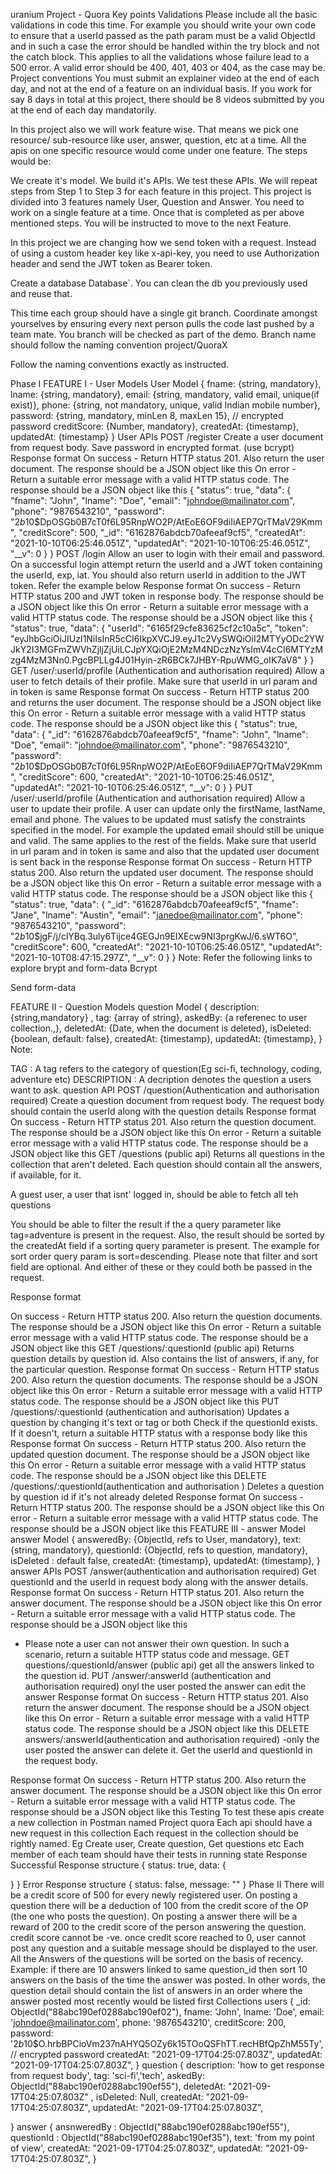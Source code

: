 uranium
Project - Quora
Key points
Validations
Please include all the basic validations in code this time. For example you should write your own code to ensure that a userId passed as the path param must be a valid ObjectId and in such a case the error should be handled within the try block and not the catch block. This applies to all the validations whose failure lead to a 500 error. A valid error should be 400, 401, 403 or 404, as the case may be.
Project conventions
You must submit an explainer video at the end of each day, and not at the end of a feature on an individual basis. If you work for say 8 days in total at this project, there should be 8 videos submitted by you at the end of each day mandatorily.

In this project also we will work feature wise. That means we pick one resource/ sub-resource like user, answer, question, etc at a time. All the apis on one specific resource would come under one feature. The steps would be:

We create it's model.
We build it's APIs.
We test these APIs.
We will repeat steps from Step 1 to Step 3 for each feature in this project.
This project is divided into 3 features namely User, Question and Answer. You need to work on a single feature at a time. Once that is completed as per above mentioned steps. You will be instructed to move to the next Feature.

In this project we are changing how we send token with a request. Instead of using a custom header key like x-api-key, you need to use Authorization header and send the JWT token as Bearer token.

Create a database Database`. You can clean the db you previously used and reuse that.

This time each group should have a single git branch. Coordinate amongst yourselves by ensuring every next person pulls the code last pushed by a team mate. You branch will be checked as part of the demo. Branch name should follow the naming convention project/QuoraX

Follow the naming conventions exactly as instructed.

Phase I
FEATURE I - User
Models
User Model
{ 
  fname: {string, mandatory},
  lname: {string, mandatory},
  email: {string, mandatory, valid email, unique(if exist)},
  phone: {string, not mandatory, unique, valid Indian mobile number}, 
  password: {string, mandatory, minLen 8, maxLen 15}, // encrypted password
  creditScore: {Number, mandatory},
  createdAt: {timestamp},
  updatedAt: {timestamp}
}
User APIs
POST /register
Create a user document from request body.
Save password in encrypted format. (use bcrypt)
Response format
On success - Return HTTP status 201. Also return the user document. The response should be a JSON object like this
On error - Return a suitable error message with a valid HTTP status code. The response should be a JSON object like this
{
    "status": true,
    "data": {
        "fname": "John",
        "lname": "Doe",
        "email": "johndoe@mailinator.com",
        "phone": "9876543210",
        "password": "$2b$10$DpOSGb0B7cT0f6L95RnpWO2P/AtEoE6OF9diIiAEP7QrTMaV29Kmm",
        "creditScore": 500,
        "_id": "6162876abdcb70afeeaf9cf5",
        "createdAt": "2021-10-10T06:25:46.051Z",
        "updatedAt": "2021-10-10T06:25:46.051Z",
        "__v": 0
    }
}
POST /login
Allow an user to login with their email and password.
On a successful login attempt return the userId and a JWT token containing the userId, exp, iat.
You should also return userId in addition to the JWT token. Refer the example below
Response format
On success - Return HTTP status 200 and JWT token in response body. The response should be a JSON object like this
On error - Return a suitable error message with a valid HTTP status code. The response should be a JSON object like this
{
    "status": true,
    "data": {
        "userId": "6165f29cfe83625cf2c10a5c",
        "token": "eyJhbGciOiJIUzI1NiIsInR5cCI6IkpXVCJ9.eyJ1c2VySWQiOiI2MTYyODc2YWJkY2I3MGFmZWVhZjljZjUiLCJpYXQiOjE2MzM4NDczNzYsImV4cCI6MTYzMzg4MzM3Nn0.PgcBPLLg4J01Hyin-zR6BCk7JHBY-RpuWMG_oIK7aV8"
    }
}
GET /user/:userId/profile (Authentication and authorisation required)
Allow a user to fetch details of their profile.
Make sure that userId in url param and in token is same
Response format
On success - Return HTTP status 200 and returns the user document. The response should be a JSON object like this
On error - Return a suitable error message with a valid HTTP status code. The response should be a JSON object like this
{
    "status": true,
    "data": {
        "_id": "6162876abdcb70afeeaf9cf5",
        "fname": "John",
        "lname": "Doe",
        "email": "johndoe@mailinator.com",
        "phone": "9876543210",
        "password": "$2b$10$DpOSGb0B7cT0f6L95RnpWO2P/AtEoE6OF9diIiAEP7QrTMaV29Kmm",
        "creditScore": 600,
        "createdAt": "2021-10-10T06:25:46.051Z",
        "updatedAt": "2021-10-10T06:25:46.051Z",
        "__v": 0
    }
}
PUT /user/:userId/profile (Authentication and authorisation required)
Allow a user to update their profile.
A user can update only the firstName, lastName, email and phone.
The values to be updated must satisfy the constraints specified in the model. For example the updated email should still be unique and valid. The same applies to the rest of the fields.
Make sure that userId in url param and in token is same and also that the updated user document is sent back in the response
Response format
On success - Return HTTP status 200. Also return the updated user document. The response should be a JSON object like this
On error - Return a suitable error message with a valid HTTP status code. The response should be a JSON object like this
{
    "status": true,
    "data": {
        "_id": "6162876abdcb70afeeaf9cf5",
        "fname": "Jane",
        "lname": "Austin",
        "email": "janedoe@mailinator.com",
        "phone": "9876543210",
        "password": "$2b$10$jgF/j/clYBq.3uly6Tijce4GEGJn9EIXEcw9NI3prgKwJ/6.sWT6O",
        "creditScore": 600,
        "createdAt": "2021-10-10T06:25:46.051Z",
        "updatedAt": "2021-10-10T08:47:15.297Z",
        "__v": 0
    }
}
Note: Refer the following links to explore brypt and form-data Bcrypt

Send form-data

FEATURE II - Question
Models
question Model
{ 
  description: {string,mandatory} ,
  tag: {array of string},
  askedBy: {a referenec to user collection.,},
  deletedAt: {Date, when the document is deleted}, 
  isDeleted: {boolean, default: false},
  createdAt: {timestamp},
  updatedAt: {timestamp},
}
Note:

TAG : A tag refers to the category of question(Eg sci-fi, technology, coding, adventure etc)
DESCRIPTION : A decription denotes the question a users want to ask.
question API
POST /question(Authentication and authorisation required)
Create a question document from request body. The request body should contain the userId along with the question details
Response format
On success - Return HTTP status 201. Also return the question document. The response should be a JSON object like this
On error - Return a suitable error message with a valid HTTP status code. The response should be a JSON object like this
GET /questions (public api)
Returns all questions in the collection that aren't deleted. Each question should contain all the answers, if available, for it.

A guest user, a user that isnt' logged in, should be able to fetch all teh questions

You should be able to filter the result if the a query parameter like tag=adventure is present in the request. Also, the result should be sorted by the createdAt field if a sorting query parameter is present. The example for sort order query param is sort=descending. Please note that filter and sort field are optional. And either of these or they could both be passed in the request.

Response format

On success - Return HTTP status 200. Also return the question documents. The response should be a JSON object like this
On error - Return a suitable error message with a valid HTTP status code. The response should be a JSON object like this
GET /questions/:questionId (public api)
Returns question details by question id. Also contains the list of answers, if any, for the particular question.
Response format
On success - Return HTTP status 200. Also return the question documents. The response should be a JSON object like this
On error - Return a suitable error message with a valid HTTP status code. The response should be a JSON object like this
PUT /questions/:questionId (authentication and authorisation)
Updates a question by changing it's text or tag or both
Check if the questionId exists. If it doesn't, return a suitable HTTP status with a response body like this
Response format
On success - Return HTTP status 200. Also return the updated question document. The response should be a JSON object like this
On error - Return a suitable error message with a valid HTTP status code. The response should be a JSON object like this
DELETE /questions/:questionId(authentication and authorisation )
Deletes a question by question id if it's not already deleted
Response format
On success - Return HTTP status 200. The response should be a JSON object like this
On error - Return a suitable error message with a valid HTTP status code. The response should be a JSON object like this
FEATURE III - answer
Model
answer Model
{
  answeredBy: {ObjectId, refs to User, mandatory},
  text: {string, mandatory},
  questionId: {ObjectId, refs to question, mandatory},
  isDeleted : default false,
  createdAt: {timestamp},
  updatedAt: {timestamp},
}
answer APIs
POST /answer(authentication and authorisation required)
Get questionId and the userId in request body along with the answer details.
Response format
On success - Return HTTP status 201. Also return the answer document. The response should be a JSON object like this
On error - Return a suitable error message with a valid HTTP status code. The response should be a JSON object like this
+ Please note a user can not answer their own question. In such a scenario, return a suitable HTTP status code and message.
GET questions/:questionId/answer (public api)
get all the answers linked to the question id.
PUT /answer/:answerId (authentication and authorisation required)
onyl the user posted the answer can edit the answer
Response format
On success - Return HTTP status 201. Also return the answer document. The response should be a JSON object like this
On error - Return a suitable error message with a valid HTTP status code. The response should be a JSON object like this
DELETE answers/:answerId(authentication and authorisation required)
-only the user posted the answer can delete it. Get the userId and questionId in the request body.

Response format
On success - Return HTTP status 200. Also return the answer document. The response should be a JSON object like this
On error - Return a suitable error message with a valid HTTP status code. The response should be a JSON object like this
Testing
To test these apis create a new collection in Postman named Project quora
Each api should have a new request in this collection
Each request in the collection should be rightly named. Eg Create user, Create question, Get questions etc
Each member of each team should have their tests in running state
Response
Successful Response structure
{
  status: true,
  data: {

  }
}
Error Response structure
{
  status: false,
  message: ""
}
Phase II
There will be a credit score of 500 for every newly registered user.
On posting a question there will be a deduction of 100 from the credit score of the OP (the one who posts the question).
On posting a answer there will be a reward of 200 to the credit score of the person answering the question.
credit score cannot be -ve.
once credit score reached to 0, user cannot post any question and a suitable message should be displayed to the user.
All the Answers of the questions will be sorted on the basis of recency. Example: if there are 10 answers linked to same question_id then sort 10 answers on the basis of the time the answer was posted. In other words, the question detail should contain the list of answers in an order where the answer posted most recently would be listed first
Collections
users
{
  _id: ObjectId("88abc190ef0288abc190ef02"),
  fname: 'John',
  lname: 'Doe',
  email: 'johndoe@mailinator.com',
  phone: '9876543210',
  creditScore: 200,
  password: '$2b$10$O.hrbBPCioVm237nAHYQ5OZy6k15TOoQSFhTT.recHBfQpZhM55Ty', // encrypted password
  createdAt: "2021-09-17T04:25:07.803Z",
  updatedAt: "2021-09-17T04:25:07.803Z",
}
question
{
  description: 'how to get response from request body',
  tag: 'sci-fi','tech',
  askedBy: ObjectId("88abc190ef0288abc190ef55"),
  deletedAt: "2021-09-17T04:25:07.803Z" , 
  isDeleted: Null,
  createdAt: "2021-09-17T04:25:07.803Z",
  updatedAt: "2021-09-17T04:25:07.803Z",

}
answer
{
  ansnweredBy : ObjectId("88abc190ef0288abc190ef55"),
  questionId : ObjectId("88abc190ef0288abc190ef35"),
  text: 'from my point of view',
  createdAt: "2021-09-17T04:25:07.803Z",
  updatedAt: "2021-09-17T04:25:07.803Z",
}